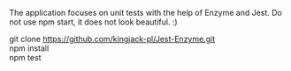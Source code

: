 The application focuses on unit tests with the help of Enzyme and Jest.
Do not use npm start, it does not look beautiful. :)

git clone https://github.com/kingjack-pl/Jest-Enzyme.git<br/>
npm install<br/>
npm test
